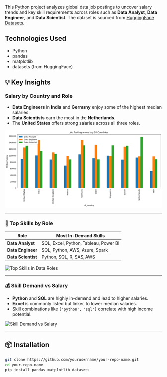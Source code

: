 This Python project analyzes global data job postings to uncover salary trends and key skill requirements across roles such as **Data Analyst**, **Data Engineer**, and **Data Scientist**. The dataset is sourced from [HuggingFace Datasets](https://huggingface.co/datasets/lukebarousse/data_jobs).

## Technologies Used

- Python
- pandas
- matplotlib
- datasets (from HuggingFace)

## 💡 Key Insights

### Salary by Country and Role

- **Data Engineers** in **India** and **Germany** enjoy some of the highest median salaries.
- **Data Scientists** earn the most in the **Netherlands**.
- The **United States** offers strong salaries across all three roles.

![Alt Text](https://github.com/Sofiya-Banmala/Python-Project/blob/main/jobposting.png)

---

### 🧠 Top Skills by Role

| Role | Most In-Demand Skills |
|------|------------------------|
| **Data Analyst** | SQL, Excel, Python, Tableau, Power BI |
| **Data Engineer** | SQL, Python, AWS, Azure, Spark |
| **Data Scientist** | Python, SQL, R, SAS, AWS |

![Top Skills in Data Roles](images/skills_by_role.png)

---

### 💰 Skill Demand vs Salary

- **Python** and **SQL** are highly in-demand and lead to higher salaries.
- **Excel** is commonly listed but linked to lower median salaries.
- Skill combinations like `['python', 'sql']` correlate with high income potential.

![Skill Demand vs Salary](images/skill_vs_salary.png)

---

## 📦 Installation

```bash
git clone https://github.com/yourusername/your-repo-name.git
cd your-repo-name
pip install pandas matplotlib datasets
